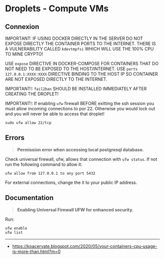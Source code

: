 # Droplets - Compute VMs

## Connexion

IMPORTANT: IF USING DOCKER DIRECTLY IN THE SERVER DO NOT EXPOSE DIRECTLY THE CONTAINER PORTS TO THE INTERNET.
THERE IS A VULNERABILITY CALLED `kdevtmpfsi` WHICH WILL USE THE 100% CPU TO MINE CRYPTO!

USE `expose` DIRECTIVE IN DOCKER-COMPOSE FOR CONTAINERS THAT DO NOT NEED TO BE EXPOSED TO THE HOST/INTERNET.
USE `ports 127.0.0.1:XXXX:XXXX` DIRECTIVE BINDING TO THE HOST IP SO CONTAINER ARE NOT EXPOSED DIRECTLY TO THE INTERNET.

IMPORTANT!: `fail2ban` SHOULD BE INSTALLED IMMEDIATELY AFTER CREATING THE DROPLET!

IMPORTANT!: If enabling `ufw` firewall BEFORE exitting the ssh session you must allow incoming connections to por 22.
Otherwise you would lock out and you will never be able to access that droplet!

```
sudo ufw allow 22/tcp
```

## Errors

> **Permission error when accessing local postgresql database.**

Check universal firewall, ufw, allows that connection with `ufw status`.
If not run the following command to allow it:

```
ufw allow from 127.0.0.1 to any port 5432
```

For external connections, change the it to your public IP address.

## Documentation

> **Enabling Universal Firewall UFW for enhanced security.**

Run:

```
ufw enable
ufw list
```

---

- https://koacervate.blogspot.com/2020/05/your-containers-cpu-usage-is-more-than.html?m=0
